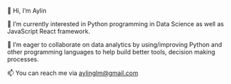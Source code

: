 👋 Hi, I’m Aylin

👀 I’m currently interested in Python programming in Data Science as well as JavaScript React framework.

💞️ I’m eager to collaborate on data analytics by using/improving Python and other programming languages to help build better tools, decision making processes.


📫  You can reach me via aylinglm@gmail.com
